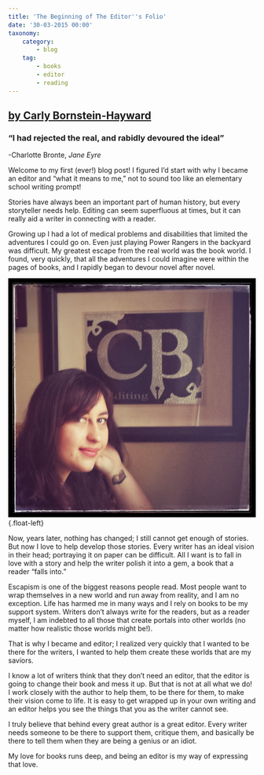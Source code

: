 ```yaml
---
title: 'The Beginning of The Editor''s Folio'
date: '30-03-2015 00:00'
taxonomy:
    category:
        - blog
    tag:
        - books
        - editor
        - reading
---
```


## [by Carly Bornstein-Hayward](http://booklighteditorial.com/team#carly)

### “I had rejected the real, and rabidly devoured the ideal”
-Charlotte Bronte, _Jane Eyre_

Welcome to my first (ever!) blog post! I figured I’d start with why I became an editor and “what it means to me,” not to sound too like an elementary school writing prompt!

Stories have always been an important part of human history, but every storyteller needs help. Editing can seem superfluous at times, but it can really aid a writer in connecting with a reader.

Growing up I had a lot of medical problems and disabilities that limited the adventures I could go on. Even just playing Power Rangers in the backyard was difficult. My greatest escape from the real world was the book world. I found, very quickly, that all the adventures I could imagine were within the pages of books, and I rapidly began to devour novel after novel.

![](Carly_CBEditing_stylized.jpg?cropResize=250,250){.float-left}

Now, years later, nothing has changed; I still cannot get enough of stories. But now I love to help develop those stories. Every writer has an ideal vision in their head; portraying it on paper can be difficult. All I want is to fall in love with a story and help the writer polish it into a gem, a book that a reader “falls into.”

Escapism is one of the biggest reasons people read. Most people want to wrap themselves in a new world and run away from reality, and I am no exception. Life has harmed me in many ways and I rely on books to be my support system. Writers don’t always write for the readers, but as a reader myself, I am indebted to all those that create portals into other worlds (no matter how realistic those worlds might be!).

That is why I became and editor; I realized very quickly that I wanted to be there for the writers, I wanted to help them create these worlds that are my saviors.

I know a lot of writers think that they don’t need an editor, that the editor is going to change their book and mess it up. But that is not at all what we do! I work closely with the author to help them, to be there for them, to make their vision come to life. It is easy to get wrapped up in your own writing and an editor helps you see the things that you as the writer cannot see.

I truly believe that behind every great author is a great editor. Every writer needs someone to be there to support them, critique them, and basically be there to tell them when they are being a genius or an idiot.

My love for books runs deep, and being an editor is my way of expressing that love.